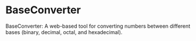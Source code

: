 # BaseConverter
BaseConverter: A web-based tool for converting numbers between different bases (binary, decimal, octal, and hexadecimal).
